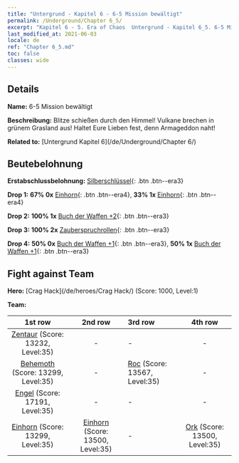 ```yaml
---
title: "Untergrund - Kapitel 6 - 6-5 Mission bewältigt"
permalink: /Underground/Chapter 6_5/
excerpt: "Kapitel 6 - 5. Era of Chaos  Untergrund - Kapitel 6_5. 6-5 Mission bewältigt"
last_modified_at: 2021-06-03
locale: de
ref: "Chapter 6_5.md"
toc: false
classes: wide
---
```


## Details

 **Name:** 6-5 Mission bewältigt

 **Beschreibung:** Blitze schießen durch den Himmel! Vulkane brechen in grünem Grasland aus! Haltet Eure Lieben fest, denn Armageddon naht!

 **Related to:** [Untergrund Kapitel 6](/de/Underground/Chapter 6/)

## Beutebelohnung

 **Erstabschlussbelohnung:** [Silberschlüssel](/ItemsDE/con_693/){: .btn .btn--era3}

 **Drop 1:** **67% 0x** [Einhorn](/ItemsDE/unt_204/){: .btn .btn--era4}, **33% 1x** [Einhorn](/ItemsDE/unt_204/){: .btn .btn--era4}

 **Drop 2:** **100% 1x** [Buch der Waffen +2](/ItemsDE/mat_32/){: .btn .btn--era3}

 **Drop 3:** **100% 2x** [Zauberspruchrollen](/ItemsDE/con_694/){: .btn .btn--era3}

 **Drop 4:** **50% 0x** [Buch der Waffen +1](/ItemsDE/mat_25/){: .btn .btn--era3}, **50% 1x** [Buch der Waffen +1](/ItemsDE/mat_25/){: .btn .btn--era3}


## Fight against Team
 **Hero:** [Crag Hack](/de/heroes/Crag Hack/) (Score: 1000, Level:1)

 **Team:**


  | 1st row | 2nd row | 3rd row | 4th row |
  |:----:|:----:|:----|:----:|
  | [Zentaur](/de/units/Centaur/) (Score: 13232, Level:35)  | - | - | - |
  | [Behemoth](/de/units/Behemoth/) (Score: 13299, Level:35)  | - | [Roc](/de/units/Roc/) (Score: 13567, Level:35)  | - |
  | [Engel](/de/units/Angel/) (Score: 17191, Level:35)  | - | - | - |
  | [Einhorn](/de/units/Unicorn/) (Score: 13299, Level:35)  | [Einhorn](/de/units/Unicorn/) (Score: 13500, Level:35)  | - | [Ork](/de/units/Orc/) (Score: 13500, Level:35)  |



